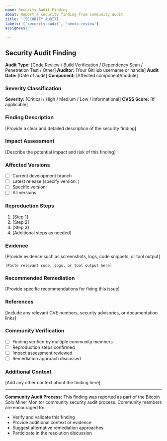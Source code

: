 ```yaml
---
name: Security Audit Finding
about: Report a security finding from community audit
title: '[SECURITY AUDIT] '
labels: ['security-audit', 'needs-review']
assignees: ''

---
```


## Security Audit Finding

**Audit Type:** [Code Review / Build Verification / Dependency Scan / Penetration Test / Other]
**Auditor:** [Your GitHub username or handle]
**Audit Date:** [Date of audit]
**Component:** [Affected component/module]

### Severity Classification
**Severity:** [Critical / High / Medium / Low / Informational]
**CVSS Score:** [If applicable]

### Finding Description
[Provide a clear and detailed description of the security finding]

### Impact Assessment
[Describe the potential impact and risk of this finding]

### Affected Versions
- [ ] Current development branch
- [ ] Latest release (specify version: )
- [ ] Specific version: 
- [ ] All versions

### Reproduction Steps
1. [Step 1]
2. [Step 2]
3. [Step 3]
4. [Additional steps as needed]

### Evidence
[Provide evidence such as screenshots, logs, code snippets, or tool output]

```
[Paste relevant code, logs, or tool output here]
```

### Recommended Remediation
[Provide specific recommendations for fixing this issue]

### References
[Include any relevant CVE numbers, security advisories, or documentation links]

### Community Verification
- [ ] Finding verified by multiple community members
- [ ] Reproduction steps confirmed
- [ ] Impact assessment reviewed
- [ ] Remediation approach discussed

### Additional Context
[Add any other context about the finding here]

---

**Community Audit Process:**
This finding was reported as part of the Bitcoin Solo Miner Monitor community security audit process. Community members are encouraged to:
- Verify and validate this finding
- Provide additional context or evidence
- Suggest alternative remediation approaches
- Participate in the resolution discussion